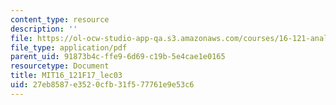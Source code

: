 ```yaml
---
content_type: resource
description: ''
file: https://ol-ocw-studio-app-qa.s3.amazonaws.com/courses/16-121-analytical-subsonic-aerodynamics-fall-2017/27eb8587e3520cfb31f577761e9e53c6_MIT16_121F17_lec03.pdf
file_type: application/pdf
parent_uid: 91873b4c-ffe9-6d69-c19b-5e4cae1e0165
resourcetype: Document
title: MIT16_121F17_lec03
uid: 27eb8587-e352-0cfb-31f5-77761e9e53c6
---
```

